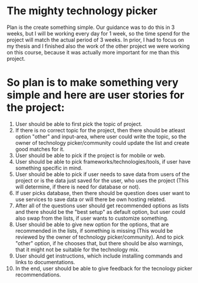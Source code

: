 # The mighty technology picker

Plan is the create something simple. Our guidance was to do this in 3 weeks, but I will be working every day for 1 week, so the time spend for the project will match the actual period of 3 weeks. In prior, I had to focus on my thesis and I finished also the work of the other project we were working on this course, because it was actually more important for me than this project.

# So plan is to make something very simple and here are user stories for the project:

1. User should be able to first pick the topic of project.
2. If there is no correct topic for the project, then there should be atleast option "other" and input-area, where user could write the topic, so the owner of technology picker/community could update the list and create good matches for it.
3. User should be able to pick if the project is for mobile or web.
4. User should be able to pick frameworks/technologies/tools, if user have something specific in mind.
5. User should be able to pick if user needs to save data from users of the project or is the data just saved for the user, who uses the project (This will determine, if there is need for database or not).
6. If user picks database, then there should be question does user want to use services to save data or will there be own hosting related.
7. After all of the questions user should get recommended options as lists and there should be the "best setup" as default option, but user could also swap from the lists, if user wants to customize something.
8. User should be able to give new option for the options, that are recommended in the lists, if something is missing (This would be reviewed by the owner of technology picker/community). And to pick "other" option, if he chooses that, but there should be also warnings, that it might not be suitable for the technology mix.
9. User should get instructions, which include installing commands and links to documentations.
10. In the end, user should be able to give feedback for the tecnology picker recommendations.
